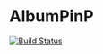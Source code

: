 # AlbumPinP


[![Build Status](https://travis-ci.org/HaSuzuki/AlbumPinP.svg?branch=master)](https://travis-ci.org/HaSuzuki/AlbumPinP)
